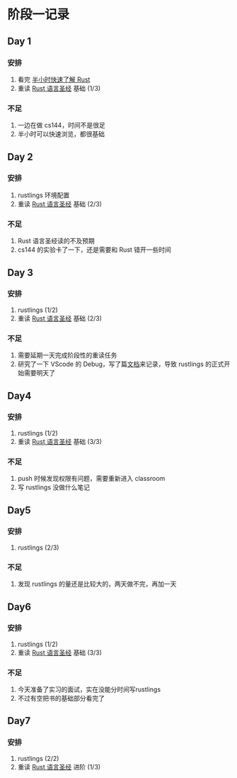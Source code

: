 # 阶段一记录

## Day 1

### 安排

1. 看完 [半小时快速了解 Rust](https://fasterthanli.me/articles/a-half-hour-to-learn-rust)
2. 重读 [Rust 语言圣经](https://course.rs/about-book.html) 基础 (1/3)

### 不足

1. 一边在做 cs144，时间不是很足
2. 半小时可以快速浏览，都很基础

## Day 2

### 安排

1. rustlings 环境配置
2. 重读 [Rust 语言圣经](https://course.rs/about-book.html) 基础 (2/3)

### 不足

1. Rust 语言圣经读的不及预期
2. cs144 的实验卡了一下，还是需要和 Rust 错开一些时间

## Day 3

### 安排

1. rustlings (1/2)
2. 重读 [Rust 语言圣经](https://course.rs/about-book.html) 基础 (2/3)

### 不足

1. 需要延期一天完成阶段性的重读任务
2. 研究了一下 VScode 的 Debug，写了篇[文档]()来记录，导致 rustlings 的正式开始需要明天了

## Day4

### 安排

1. rustlings (1/2)
2. 重读 [Rust 语言圣经](https://course.rs/about-book.html) 基础 (3/3)

### 不足

1. push 时候发现权限有问题，需要重新进入 classroom
2. 写 rustlings 没做什么笔记

## Day5

### 安排

1. rustlings (2/3)

### 不足

1. 发现 rustlings 的量还是比较大的，两天做不完，再加一天

## Day6

### 安排

1. rustlings (1/2)
2. 重读 [Rust 语言圣经](https://course.rs/about-book.html) 基础 (3/3)

### 不足

1. 今天准备了实习的面试，实在没能分时间写rustlings
2. 不过有空把书的基础部分看完了

## Day7

### 安排

1. rustlings (2/2)
2. 重读 [Rust 语言圣经](https://course.rs/about-book.html) 进阶 (1/3)
